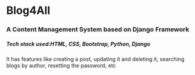 # Blog4All
### A Content Management System based on Django Framework
##### Tech stack used:HTML, CSS, Bootstrap, Python, Django
It has features like creating a post, updating it and deleting it, searching blogs by author,
resetting the password, etc
